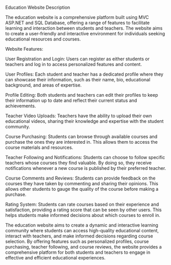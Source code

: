Education Website Description

The education website is a comprehensive platform built using MVC ASP.NET and SQL Database, offering a range of features to facilitate learning and interaction between students and teachers. The website aims to create a user-friendly and interactive environment for individuals seeking educational resources and courses.

Website Features:

User Registration and Login: Users can register as either students or teachers and log in to access personalized features and content.

User Profiles: Each student and teacher has a dedicated profile where they can showcase their information, such as their name, bio, educational background, and areas of expertise.

Profile Editing: Both students and teachers can edit their profiles to keep their information up to date and reflect their current status and achievements.

Teacher Video Uploads: Teachers have the ability to upload their own educational videos, sharing their knowledge and expertise with the student community.

Course Purchasing: Students can browse through available courses and purchase the ones they are interested in. This allows them to access the course materials and resources.

Teacher Following and Notifications: Students can choose to follow specific teachers whose courses they find valuable. By doing so, they receive notifications whenever a new course is published by their preferred teacher.

Course Comments and Reviews: Students can provide feedback on the courses they have taken by commenting and sharing their opinions. This allows other students to gauge the quality of the course before making a purchase.

Rating System: Students can rate courses based on their experience and satisfaction, providing a rating score that can be seen by other users. This helps students make informed decisions about which courses to enroll in.

The education website aims to create a dynamic and interactive learning community where students can access high-quality educational content, interact with teachers, and make informed decisions regarding course selection. By offering features such as personalized profiles, course purchasing, teacher following, and course reviews, the website provides a comprehensive platform for both students and teachers to engage in effective and efficient educational experiences.

